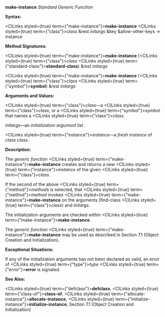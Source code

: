 **make-instance** *Standard Generic Function* 



**Syntax:** 



<ClLinks styled={true} term={"make-instance"}><b>make-instance</b></ClLinks> <ClLinks styled={true} term={"class"}><i>class</i></ClLinks> &amp;rest *initargs* &amp;key &amp;allow-other-keys → instance 



**Method Signatures:** 



<ClLinks styled={true} term={"make-instance"}><b>make-instance</b></ClLinks> (<ClLinks styled={true} term={"class"}><i>class</i></ClLinks> <ClLinks styled={true} term={"standard-class"}><b>standard-class</b></ClLinks>) &amp;rest *initargs* 



<ClLinks styled={true} term={"make-instance"}><b>make-instance</b></ClLinks> (<ClLinks styled={true} term={"class"}><i>class</i></ClLinks> <ClLinks styled={true} term={"symbol"}><b>symbol</b></ClLinks>) &amp;rest *initargs* 



**Arguments and Values:** 



<ClLinks styled={true} term={"class"}><i>class</i></ClLinks>—a <ClLinks styled={true} term={"class"}><i>class</i></ClLinks>, or a <ClLinks styled={true} term={"symbol"}><i>symbol</i></ClLinks> that names a <ClLinks styled={true} term={"class"}><i>class</i></ClLinks>. 



*initargs*—an *initialization argument list*. 



<ClLinks styled={true} term={"instance"}><i>instance</i></ClLinks>—a *fresh instance* of *class class*. 







 



 



**Description:** 



The *generic function* <ClLinks styled={true} term={"make-instance"}><b>make-instance</b></ClLinks> creates and returns a new <ClLinks styled={true} term={"instance"}><i>instance</i></ClLinks> of the given <ClLinks styled={true} term={"class"}><i>class</i></ClLinks>. 



If the second of the above <ClLinks styled={true} term={"method"}><i>methods</i></ClLinks> is selected, that <ClLinks styled={true} term={"method"}><i>method</i></ClLinks> invokes <ClLinks styled={true} term={"make-instance"}><b>make-instance</b></ClLinks> on the arguments (find-class <ClLinks styled={true} term={"class"}><i>class</i></ClLinks>) and *initargs*. 



The initialization arguments are checked within <ClLinks styled={true} term={"make-instance"}><b>make-instance</b></ClLinks>. 



The *generic function* <ClLinks styled={true} term={"make-instance"}><b>make-instance</b></ClLinks> may be used as described in Section 7.1 (Object Creation and Initialization). 



**Exceptional Situations:** 



If any of the initialization arguments has not been declared as valid, an error of <ClLinks styled={true} term={"type"}><i>type</i></ClLinks> <ClLinks styled={true} term={"error"}><b>error</b></ClLinks> is signaled. 



**See Also:** 



<ClLinks styled={true} term={"defclass"}><b>defclass</b></ClLinks>, <ClLinks styled={true} term={"class-of"}><b>class-of</b></ClLinks>, <ClLinks styled={true} term={"allocate-instance"}><b>allocate-instance</b></ClLinks>, <ClLinks styled={true} term={"initialize-instance"}><b>initialize-instance</b></ClLinks>, Section 7.1 (Object Creation and Initialization) 



